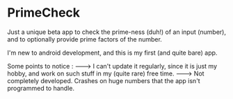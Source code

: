 # PrimeCheck

Just a unique beta app to check the prime-ness (duh!) of an input (number), and to optionally provide prime factors of the number.

I'm new to android development, and this is my first (and quite bare) app.

Some points to notice :
---> I can't update it regularly, since it is just my hobby, and work on such stuff in my (quite rare) free time.
---> Not completely developed. Crashes on huge numbers that the app isn't programmed to handle.
